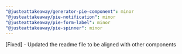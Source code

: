 ```yaml
---
"@justeattakeaway/generator-pie-component": minor
"@justeattakeaway/pie-notification": minor
"@justeattakeaway/pie-form-label": minor
"@justeattakeaway/pie-spinner": minor
---
```


[Fixed] - Updated the readme file to be aligned with other components
